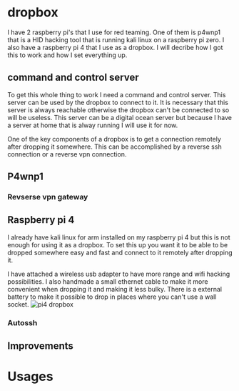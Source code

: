 # dropbox
I have 2 raspberry pi's that I use for red teaming. One of them is p4wnp1 that is a HID hacking tool that is running kali linux on a raspberry pi zero.
I also have a raspberry pi 4 that I use as a dropbox. I will decribe how I got this to work and how I set everything up.

## command and control server
To get this whole thing to work I need a command and control server.
This server can be used by the dropbox to connect to it.
It is necessary that this server is always reachable otherwise the dropbox can't be connected to so will be useless.
This server can be a digital ocean server but because I have a server at home that is alway running I will use it for now.

One of the key components of a dropbox is to get a connection remotely after dropping it somewhere.
This can be accomplished by a reverse ssh connection or a reverse vpn connection.

## P4wnp1


### Revserse vpn gateway

## Raspberry pi 4
I already have kali linux for arm installed on my raspberry pi 4 but this is not enough for using it as a dropbox.
To set this up you want it to be able to be dropped somewhere easy and fast and connect to it remotely after dropping it.

I have attached a wireless usb adapter to have more range and wifi hacking possibilities.
I also handmade a small ethernet cable to make it more convenient when dropping it and making it less bulky.
There is a external battery to make it possible to drop in places where you can't use a wall socket.
![pi4 dropbox](dropboxpi4.jpg)


### Autossh

## Improvements



# Usages
